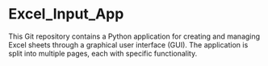 # Excel_Input_App
This Git repository contains a Python application for creating and managing Excel sheets through a graphical user interface (GUI). The application is split into multiple pages, each with specific functionality.
